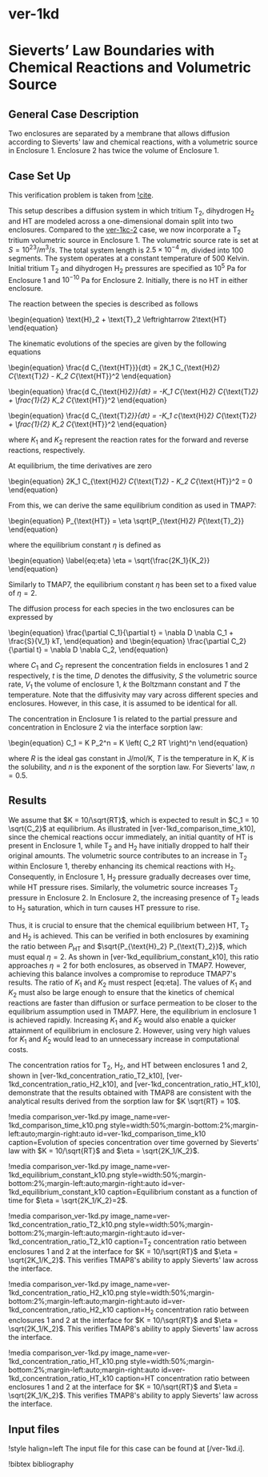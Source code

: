 # ver-1kd

# Sieverts’ Law Boundaries with Chemical Reactions and Volumetric Source

## General Case Description

Two enclosures are separated by a membrane that allows diffusion according to Sieverts' law and chemical reactions, with a volumetric source in Enclosure 1. Enclosure 2 has twice the volume of Enclosure 1.

## Case Set Up

This verification problem is taken from [!cite](ambrosek2008verification).

This setup describes a diffusion system in which tritium T$_2$, dihydrogen H$_2$ and HT are modeled across a one-dimensional domain split into two enclosures. Compared to the [ver-1kc-2](ver-1kc-2.md) case, we now incorporate a T$_2$ tritium volumetric source in Enclosure 1. The volumetric source rate is set at $S = 10^{23} /m^3/s$.
The total system length is $2.5 \times 10^{-4}$ m, divided into 100 segments. The system operates at a constant temperature of 500 Kelvin. Initial tritium T$_2$ and dihydrogen H$_2$ pressures are specified as $10^{5}$ Pa for Enclosure 1 and $10^{-10}$ Pa for Enclosure 2. Initially, there is no HT in either enclosure.

The reaction between the species is described as follows

\begin{equation}
\text{H}_2 + \text{T}_2 \leftrightarrow 2\text{HT}
\end{equation}

The kinematic evolutions of the species are given by the following equations

\begin{equation}
\frac{d C_{\text{HT}}}{dt} = 2K_1 C_{\text{H}_2} C_{\text{T}_2} - K_2 C_{\text{HT}}^2
\end{equation}

\begin{equation}
\frac{d C_{\text{H}_2}}{dt} = -K_1 C_{\text{H}_2} C_{\text{T}_2} + \frac{1}{2} K_2 C_{\text{HT}}^2
\end{equation}

\begin{equation}
\frac{d C_{\text{T}_2}}{dt} = -K_1 c_{\text{H}_2} C_{\text{T}_2} + \frac{1}{2} K_2 C_{\text{HT}}^2
\end{equation}

where $K_1$ and $K_2$ represent the reaction rates for the forward and reverse reactions, respectively.

At equilibrium, the time derivatives are zero

\begin{equation}
2K_1 C_{\text{H}_2} C_{\text{T}_2} - K_2 C_{\text{HT}}^2 = 0
\end{equation}

From this, we can derive the same equilibrium condition as used in TMAP7:

\begin{equation}
P_{\text{HT}} = \eta \sqrt{P_{\text{H}_2} P_{\text{T}_2}}
\end{equation}

where the equilibrium constant $\eta$ is defined as

\begin{equation} \label{eq:eta}
\eta = \sqrt{\frac{2K_1}{K_2}}
\end{equation}

Similarly to TMAP7, the equilibrium constant $\eta$ has been set to a fixed value of $\eta = 2$.

The diffusion process for each species in the two enclosures can be expressed by

\begin{equation}
\frac{\partial C_1}{\partial t} = \nabla D \nabla C_1 + \frac{S}{V_1} kT,
\end{equation}
and
\begin{equation}
\frac{\partial C_2}{\partial t} = \nabla D \nabla C_2,
\end{equation}

where $C_1$ and $C_2$ represent the concentration fields in enclosures 1 and 2 respectively, $t$ is the time, $D$ denotes the diffusivity, $S$ the volumetric source rate, $V_1$ the volume of enclosure 1, $k$ the Boltzmann constant and $T$ the temperature.
Note that the diffusivity may vary across different species and enclosures. However, in this case, it is assumed to be identical for all.

The concentration in Enclosure 1 is related to the partial pressure and concentration in Enclosure 2 via the interface sorption law:

\begin{equation}
C_1 = K P_2^n = K \left( C_2 RT \right)^n
\end{equation}

where $R$ is the ideal gas constant in J/mol/K, $T$ is the temperature in K, $K$ is the solubility, and $n$ is the exponent of the sorption law. For Sieverts' law, $n=0.5$.

## Results

We assume that $K = 10/\sqrt{RT}$, which is expected to result in $C_1 = 10 \sqrt{C_2}$ at equilibrium.
As illustrated in [ver-1kd_comparison_time_k10], since the chemical reactions occur immediately, an initial quantity of HT is present in Enclosure 1, while T$_2$ and H$_2$ have initially dropped to half their original amounts. The volumetric source contributes to an increase in T$_2$ within Enclosure 1, thereby enhancing its chemical reactions with H$_2$. Consequently, in Enclosure 1, H$_2$ pressure gradually decreases over time, while HT pressure rises. Similarly, the volumetric source increases T$_2$ pressure in Enclosure 2. In Enclosure 2, the increasing presence of T$_2$ leads to H$_2$ saturation, which in turn causes HT pressure to rise.

Thus, it is crucial to ensure that the chemical equilibrium between HT, T$_2$ and H$_2$ is achieved. This can be verified in both enclosures by examining the ratio between $P_{\text{HT}}$ and $\sqrt{P_{\text{H}_2} P_{\text{T}_2}}$, which must equal $\eta=2$.
As shown in [ver-1kd_equilibrium_constant_k10], this ratio approaches $\eta=2$ for both enclosures, as observed in TMAP7. However, achieving this balance involves a compromise to reproduce TMAP7's results. The ratio of $K_1$ and $K_2$ must respect [eq:eta]. The values of $K_1$ and $K_2$ must also be large enough to ensure that the kinetics of chemical reactions are faster than diffusion or surface permeation to be closer to the equilibrium assumption used in TMAP7. Here, the equilibrium in enclosure 1 is achieved rapidly. Increasing $K_1$ and $K_2$ would also enable a quicker attainment of equilibrium in enclosure 2. However, using very high values for $K_1$ and $K_2$ would lead to an unnecessary increase in computational costs.

The concentration ratios for T$_2$, H$_2$, and HT between enclosures 1 and 2, shown in [ver-1kd_concentration_ratio_T2_k10], [ver-1kd_concentration_ratio_H2_k10], and [ver-1kd_concentration_ratio_HT_k10], demonstrate that the results obtained with TMAP8 are consistent with the analytical results derived from the sorption law for $K \sqrt{RT} = 10$.

!media comparison_ver-1kd.py
       image_name=ver-1kd_comparison_time_k10.png
       style=width:50%;margin-bottom:2%;margin-left:auto;margin-right:auto
       id=ver-1kd_comparison_time_k10
       caption=Evolution of species concentration over time governed by Sieverts' law with $K = 10/\sqrt{RT}$ and $\eta = \sqrt{2K_1/K_2}$.

!media comparison_ver-1kd.py
       image_name=ver-1kd_equilibrium_constant_k10.png
       style=width:50%;margin-bottom:2%;margin-left:auto;margin-right:auto
       id=ver-1kd_equilibrium_constant_k10
       caption=Equilibrium constant as a function of time for $\eta = \sqrt{2K_1/K_2}=2$.

!media comparison_ver-1kd.py
       image_name=ver-1kd_concentration_ratio_T2_k10.png
       style=width:50%;margin-bottom:2%;margin-left:auto;margin-right:auto
       id=ver-1kd_concentration_ratio_T2_k10
       caption=T$_2$ concentration ratio between enclosures 1 and 2 at the interface for $K = 10/\sqrt{RT}$ and $\eta = \sqrt{2K_1/K_2}$. This verifies TMAP8's ability to apply Sieverts' law across the interface.

!media comparison_ver-1kd.py
       image_name=ver-1kd_concentration_ratio_H2_k10.png
       style=width:50%;margin-bottom:2%;margin-left:auto;margin-right:auto
       id=ver-1kd_concentration_ratio_H2_k10
       caption=H$_2$ concentration ratio between enclosures 1 and 2 at the interface for $K = 10/\sqrt{RT}$ and $\eta = \sqrt{2K_1/K_2}$. This verifies TMAP8's ability to apply Sieverts' law across the interface.

!media comparison_ver-1kd.py
       image_name=ver-1kd_concentration_ratio_HT_k10.png
       style=width:50%;margin-bottom:2%;margin-left:auto;margin-right:auto
       id=ver-1kd_concentration_ratio_HT_k10
       caption=HT concentration ratio between enclosures 1 and 2 at the interface for $K = 10/\sqrt{RT}$ and $\eta = \sqrt{2K_1/K_2}$. This verifies TMAP8's ability to apply Sieverts' law across the interface.

## Input files

!style halign=left
The input file for this case can be found at [/ver-1kd.i].

!bibtex bibliography

